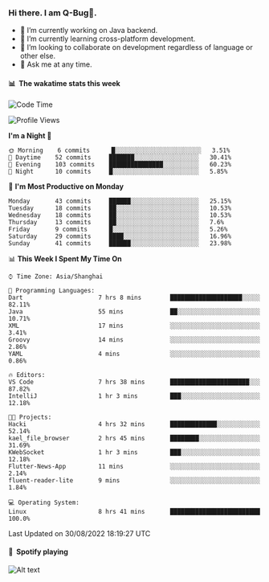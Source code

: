 ### Hi there. I am Q-Bug🐞.

- 🔭 I’m currently working on Java backend.
- 🌱 I’m currently learning cross-platform development.
- 👯 I’m looking to collaborate on development regardless of language or other else.
- 💬 Ask me at any time.

#### 📊 &nbsp;**The wakatime stats this week**  
<!--START_SECTION:waka-->
![Code Time](http://img.shields.io/badge/Code%20Time-11%20hrs%207%20mins-blue)

![Profile Views](http://img.shields.io/badge/Profile%20Views-0-blue)

**I'm a Night 🦉** 

```text
🌞 Morning    6 commits      █░░░░░░░░░░░░░░░░░░░░░░░░   3.51% 
🌆 Daytime    52 commits     ███████░░░░░░░░░░░░░░░░░░   30.41% 
🌃 Evening    103 commits    ███████████████░░░░░░░░░░   60.23% 
🌙 Night      10 commits     █░░░░░░░░░░░░░░░░░░░░░░░░   5.85%

```
📅 **I'm Most Productive on Monday** 

```text
Monday       43 commits     ██████░░░░░░░░░░░░░░░░░░░   25.15% 
Tuesday      18 commits     ██░░░░░░░░░░░░░░░░░░░░░░░   10.53% 
Wednesday    18 commits     ██░░░░░░░░░░░░░░░░░░░░░░░   10.53% 
Thursday     13 commits     ██░░░░░░░░░░░░░░░░░░░░░░░   7.6% 
Friday       9 commits      █░░░░░░░░░░░░░░░░░░░░░░░░   5.26% 
Saturday     29 commits     ████░░░░░░░░░░░░░░░░░░░░░   16.96% 
Sunday       41 commits     ██████░░░░░░░░░░░░░░░░░░░   23.98%

```


📊 **This Week I Spent My Time On** 

```text
⌚︎ Time Zone: Asia/Shanghai

💬 Programming Languages: 
Dart                     7 hrs 8 mins        ████████████████████░░░░░   82.11% 
Java                     55 mins             ██░░░░░░░░░░░░░░░░░░░░░░░   10.71% 
XML                      17 mins             ░░░░░░░░░░░░░░░░░░░░░░░░░   3.41% 
Groovy                   14 mins             ░░░░░░░░░░░░░░░░░░░░░░░░░   2.86% 
YAML                     4 mins              ░░░░░░░░░░░░░░░░░░░░░░░░░   0.86%

🔥 Editors: 
VS Code                  7 hrs 38 mins       ██████████████████████░░░   87.82% 
IntelliJ                 1 hr 3 mins         ███░░░░░░░░░░░░░░░░░░░░░░   12.18%

🐱‍💻 Projects: 
Hacki                    4 hrs 32 mins       █████████████░░░░░░░░░░░░   52.14% 
kael_file_browser        2 hrs 45 mins       ████████░░░░░░░░░░░░░░░░░   31.69% 
KWebSocket               1 hr 3 mins         ███░░░░░░░░░░░░░░░░░░░░░░   12.18% 
Flutter-News-App         11 mins             ░░░░░░░░░░░░░░░░░░░░░░░░░   2.14% 
fluent-reader-lite       9 mins              ░░░░░░░░░░░░░░░░░░░░░░░░░   1.84%

💻 Operating System: 
Linux                    8 hrs 41 mins       █████████████████████████   100.0%

```


 Last Updated on 30/08/2022 18:19:27 UTC
<!--END_SECTION:waka-->

#### 🎵 &nbsp;**Spotify playing**  
![Alt text](https://spotify-recently-played-readme.vercel.app/api?user=e5y1o4x7kdt9kf2blu4wvmb4s&unique={true|1|on|yes})
